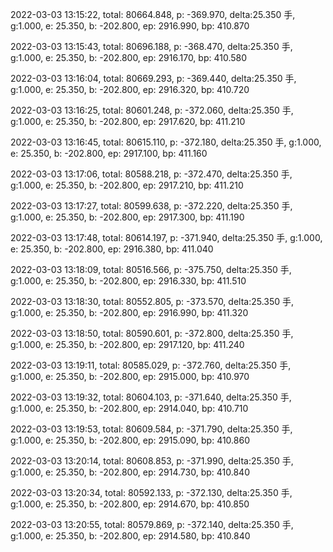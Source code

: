 2022-03-03 13:15:22, total: 80664.848, p: -369.970, delta:25.350 手, g:1.000, e: 25.350, b: -202.800, ep: 2916.990, bp: 410.870

2022-03-03 13:15:43, total: 80696.188, p: -368.470, delta:25.350 手, g:1.000, e: 25.350, b: -202.800, ep: 2916.170, bp: 410.580

2022-03-03 13:16:04, total: 80669.293, p: -369.440, delta:25.350 手, g:1.000, e: 25.350, b: -202.800, ep: 2916.320, bp: 410.720

2022-03-03 13:16:25, total: 80601.248, p: -372.060, delta:25.350 手, g:1.000, e: 25.350, b: -202.800, ep: 2917.620, bp: 411.210

2022-03-03 13:16:45, total: 80615.110, p: -372.180, delta:25.350 手, g:1.000, e: 25.350, b: -202.800, ep: 2917.100, bp: 411.160

2022-03-03 13:17:06, total: 80588.218, p: -372.470, delta:25.350 手, g:1.000, e: 25.350, b: -202.800, ep: 2917.210, bp: 411.210

2022-03-03 13:17:27, total: 80599.638, p: -372.220, delta:25.350 手, g:1.000, e: 25.350, b: -202.800, ep: 2917.300, bp: 411.190

2022-03-03 13:17:48, total: 80614.197, p: -371.940, delta:25.350 手, g:1.000, e: 25.350, b: -202.800, ep: 2916.380, bp: 411.040

2022-03-03 13:18:09, total: 80516.566, p: -375.750, delta:25.350 手, g:1.000, e: 25.350, b: -202.800, ep: 2916.330, bp: 411.510

2022-03-03 13:18:30, total: 80552.805, p: -373.570, delta:25.350 手, g:1.000, e: 25.350, b: -202.800, ep: 2916.990, bp: 411.320

2022-03-03 13:18:50, total: 80590.601, p: -372.800, delta:25.350 手, g:1.000, e: 25.350, b: -202.800, ep: 2917.120, bp: 411.240

2022-03-03 13:19:11, total: 80585.029, p: -372.760, delta:25.350 手, g:1.000, e: 25.350, b: -202.800, ep: 2915.000, bp: 410.970

2022-03-03 13:19:32, total: 80604.103, p: -371.640, delta:25.350 手, g:1.000, e: 25.350, b: -202.800, ep: 2914.040, bp: 410.710

2022-03-03 13:19:53, total: 80609.584, p: -371.790, delta:25.350 手, g:1.000, e: 25.350, b: -202.800, ep: 2915.090, bp: 410.860

2022-03-03 13:20:14, total: 80608.853, p: -371.990, delta:25.350 手, g:1.000, e: 25.350, b: -202.800, ep: 2914.730, bp: 410.840

2022-03-03 13:20:34, total: 80592.133, p: -372.130, delta:25.350 手, g:1.000, e: 25.350, b: -202.800, ep: 2914.670, bp: 410.850

2022-03-03 13:20:55, total: 80579.869, p: -372.140, delta:25.350 手, g:1.000, e: 25.350, b: -202.800, ep: 2914.580, bp: 410.840